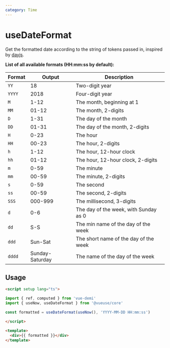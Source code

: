 ```yaml
---
category: Time
---
```


# useDateFormat

Get the formatted date according to the string of tokens passed in, inspired by [dayjs](https://github.com/iamkun/dayjs).

**List of all available formats (HH:mm:ss by default):**

| Format | Output           | Description                           |
| ------ | ---------------- | ------------------------------------- |
| `YY`   | 18               | Two-digit year                        |
| `YYYY` | 2018             | Four-digit year                       |
| `M`    | 1-12             | The month, beginning at 1             |
| `MM`   | 01-12            | The month, 2-digits                   |
| `D`    | 1-31             | The day of the month                  |
| `DD`   | 01-31            | The day of the month, 2-digits        |
| `H`    | 0-23             | The hour                              |
| `HH`   | 00-23            | The hour, 2-digits                    |
| `h`    | 1-12             | The hour, 12-hour clock               |
| `hh`   | 01-12            | The hour, 12-hour clock, 2-digits     |
| `m`    | 0-59             | The minute                            |
| `mm`   | 00-59            | The minute, 2-digits                  |
| `s`    | 0-59             | The second                            |
| `ss`   | 00-59            | The second, 2-digits                  |
| `SSS`  | 000-999          | The millisecond, 3-digits             |
| `d`    | 0-6              | The day of the week, with Sunday as 0 |
| `dd`   | S-S              | The min name of the day of the week   |
| `ddd`  | Sun-Sat          | The short name of the day of the week |
| `dddd` | Sunday-Saturday  | The name of the day of the week       |

## Usage

```html
<script setup lang="ts">

import { ref, computed } from 'vue-demi'
import { useNow, useDateFormat } from '@vueuse/core'

const formatted = useDateFormat(useNow(), 'YYYY-MM-DD HH:mm:ss')

</script>

<template>
  <div>{{ formatted }}</div>
</template>
```
